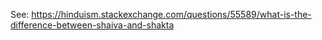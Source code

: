 See: https://hinduism.stackexchange.com/questions/55589/what-is-the-difference-between-shaiva-and-shakta